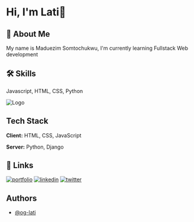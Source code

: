 


# Hi, I'm Lati👋


## 🚀 About Me
My name is Maduezim Somtochukwu, I'm currently learning Fullstack Web development 


## 🛠 Skills
Javascript, HTML, CSS, Python 


![Logo](https://dev-to-uploads.s3.amazonaws.com/uploads/articles/th5xamgrr6se0x5ro4g6.png)


## Tech Stack

**Client:** HTML, CSS, JavaScript 

**Server:** Python, Django 


## 🔗 Links
[![portfolio](https://img.shields.io/badge/my_portfolio-000?style=for-the-badge&logo=ko-fi&logoColor=white)](#)
[![linkedin](https://img.shields.io/badge/linkedin-0A66C2?style=for-the-badge&logo=linkedin&logoColor=white)](https://www.linkedin.com/in/maduezim-somtochukwu-5496a5233)
[![twitter](https://img.shields.io/badge/twitter-1DA1F2?style=for-the-badge&logo=twitter&logoColor=white)](https://twitter.com/OG_Lati)


## Authors

- [@og-lati](https://www.github.com/og-lati)


